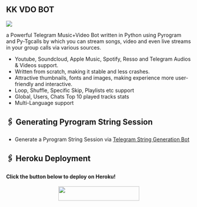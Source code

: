 ## KK VDO BOT

<p><img src="https://telegra.ph/file/c3a41770606345dcd1321.jpg" align="center"></p>


a Powerful Telegram Music+Video Bot written in Python using Pyrogram and Py-Tgcalls by which you can stream songs, video and even live streams in your group calls via various sources.

* Youtube, Soundcloud, Apple Music, Spotify, Resso and Telegram Audios & Videos support.
* Written from scratch, making it stable and less crashes.
* Attractive thumbnails, fonts and images,  making experience more user-friendly and interactive.
* Loop, Shuffle, Specific Skip, Playlists etc support
* Global, Users, Chats Top 10 played tracks stats
* Multi-Language support


## 🖇 Generating Pyrogram String Session

- Generate a Pyrogram String Session via [Telegram String Generation Bot](https://t.me/YukkiStringBot)
    
    
## 🖇 Heroku Deployment
    
<h4>Click the button below to deploy on Heroku!</h4>    
<p align="center"><a href="https://heroku.com/deploy?template=https://github.com/sakhaavvaavaj93/kkvideobot"> <img src="https://img.shields.io/badge/Deploy%20To%20Heroku-black?style=for-the-badge&logo=heroku" width="220" height="38.45"/></a></p>


 
